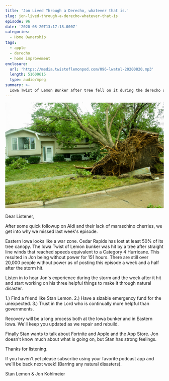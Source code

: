 ```yaml
---
title: 'Jon Lived Through a Derecho, whatever that is.'
slug: jon-lived-through-a-derecho-whatever-that-is
episode: 96
date: '2020-08-20T13:17:18.000Z'
categories:
  - Home Ownership
tags:
  - apple
  - derecho
  - home improvement
enclosure:
  url: 'https://media.twistoflemonpod.com/096-lwatol-20200820.mp3'
  length: 51609615
  type: audio/mpeg
summary: >-
  Iowa Twist of Lemon Bunker after tree fell on it during the derecho storm.
---
```


![Iowa Twist of Lemon Bunker after tree fell on it](/content/blog/2020-08-20/tree-on-house.jpg)

Dear Listener,

After some quick followup on Aldi and their lack of maraschino cherries, we get into why we missed last week's episode.

Eastern Iowa looks like a war zone. Cedar Rapids has lost at least 50% of its tree canopy. The Iowa Twist of Lemon bunker was hit by a tree after straight line winds that reached speeds equivalent to a Category 4 Hurricane. This resulted in Jon being without power for 151 hours. There are still over 20,000 people without power as of posting this episode a week and a half after the storm hit.

Listen in to hear Jon's experience during the storm and the week after it hit and start working on his three helpful things to make it through natural disaster.

1.) Find a friend like Stan Lemon. 2.) Have a sizable emergency fund for the unexpected. 3.) Trust in the Lord who is continually more helpful than governments.

Recovery will be a long process both at the Iowa bunker and in Eastern Iowa. We'll keep you updated as we repair and rebuild.

Finally Stan wants to talk about Fortnite and Apple and the App Store. Jon doesn't know much about what is going on, but Stan has strong feelings.

Thanks for listening.

If you haven't yet please subscribe using your favorite podcast app and we'll be back next week! (Barring any natural disasters).

Stan Lemon & Jon Kohlmeier
